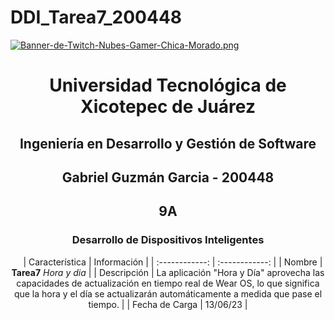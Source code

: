 # DDI_Tarea7_200448

[![Banner-de-Twitch-Nubes-Gamer-Chica-Morado.png](https://i.postimg.cc/15q3LFXF/Banner-de-Twitch-Nubes-Gamer-Chica-Morado.png)](https://postimg.cc/MvzwBvyZ)

<div align="center">
  
# Universidad Tecnológica de Xicotepec de Juárez


## Ingeniería en Desarrollo y Gestión de Software
## Gabriel Guzmán Garcia - 200448
## 9A
### Desarrollo de Dispositivos Inteligentes




&nbsp;
&nbsp;
|  Característica |  Información |
| :------------: | :------------: |
| Nombre | **Tarea7** *Hora y dia* |
| Descripción  |  La aplicación "Hora y Día" aprovecha las capacidades de actualización en tiempo real de Wear OS, lo que significa que la hora y el día se actualizarán automáticamente a medida que pase el tiempo.  |
|  Fecha de Carga | 13/06/23  |
